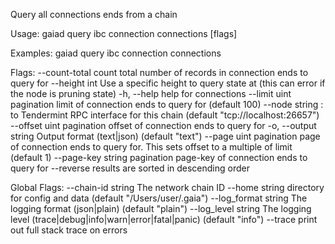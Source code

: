 Query all connections ends from a chain

Usage:
  gaiad query ibc connection connections [flags]

Examples:
gaiad query ibc connection connections

Flags:
      --count-total       count total number of records in connection ends to query for
      --height int        Use a specific height to query state at (this can error if the node is pruning state)
  -h, --help              help for connections
      --limit uint        pagination limit of connection ends to query for (default 100)
      --node string       <host>:<port> to Tendermint RPC interface for this chain (default "tcp://localhost:26657")
      --offset uint       pagination offset of connection ends to query for
  -o, --output string     Output format (text|json) (default "text")
      --page uint         pagination page of connection ends to query for. This sets offset to a multiple of limit (default 1)
      --page-key string   pagination page-key of connection ends to query for
      --reverse           results are sorted in descending order

Global Flags:
      --chain-id string     The network chain ID
      --home string         directory for config and data (default "/Users/user/.gaia")
      --log_format string   The logging format (json|plain) (default "plain")
      --log_level string    The logging level (trace|debug|info|warn|error|fatal|panic) (default "info")
      --trace               print out full stack trace on errors
